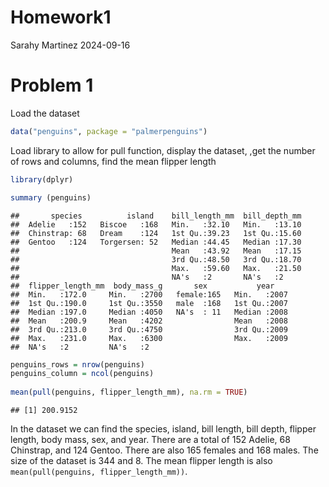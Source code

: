 Homework1
================
Sarahy Martinez
2024-09-16

# Problem 1

Load the dataset

``` r
data("penguins", package = "palmerpenguins")
```

Load library to allow for pull function, display the dataset, ,get the
number of rows and columns, find the mean flipper length

``` r
library(dplyr)

summary (penguins)
```

    ##       species          island    bill_length_mm  bill_depth_mm  
    ##  Adelie   :152   Biscoe   :168   Min.   :32.10   Min.   :13.10  
    ##  Chinstrap: 68   Dream    :124   1st Qu.:39.23   1st Qu.:15.60  
    ##  Gentoo   :124   Torgersen: 52   Median :44.45   Median :17.30  
    ##                                  Mean   :43.92   Mean   :17.15  
    ##                                  3rd Qu.:48.50   3rd Qu.:18.70  
    ##                                  Max.   :59.60   Max.   :21.50  
    ##                                  NA's   :2       NA's   :2      
    ##  flipper_length_mm  body_mass_g       sex           year     
    ##  Min.   :172.0     Min.   :2700   female:165   Min.   :2007  
    ##  1st Qu.:190.0     1st Qu.:3550   male  :168   1st Qu.:2007  
    ##  Median :197.0     Median :4050   NA's  : 11   Median :2008  
    ##  Mean   :200.9     Mean   :4202                Mean   :2008  
    ##  3rd Qu.:213.0     3rd Qu.:4750                3rd Qu.:2009  
    ##  Max.   :231.0     Max.   :6300                Max.   :2009  
    ##  NA's   :2         NA's   :2

``` r
penguins_rows = nrow(penguins)
penguins_column = ncol(penguins)
 
mean(pull(penguins, flipper_length_mm), na.rm = TRUE)
```

    ## [1] 200.9152

In the dataset we can find the species, island, bill length, bill depth,
flipper length, body mass, sex, and year. There are a total of 152
Adelie, 68 Chinstrap, and 124 Gentoo. There are also 165 females and 168
males. The size of the dataset is 344 and 8. The mean flipper length is
also `mean(pull(penguins, flipper_length_mm))`.
